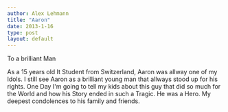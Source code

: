 ```yaml
---
author: Alex Lehmann
title: "Aaron"
date: 2013-1-16
type: post
layout: default
---
```

To a brilliant Man

As a 15 years old It Student from Switzerland, Aaron was allway one of my Idols. I still see Aaron as a brilliant young man that allways stood up for his rights. One Day I'm going to tell my kids about this guy that did so much for the World and how his Story ended in such a Tragic. He was a Hero. My deepest condolences to his family and friends.